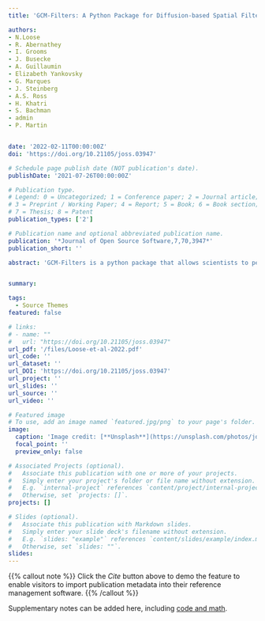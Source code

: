 ```yaml
---
title: 'GCM-Filters: A Python Package for Diffusion-based Spatial Filtering of Gridded Data'

authors:
- N.Loose
- R. Abernathey
- I. Grooms
- J. Busecke
- A. Guillaumin
- Elizabeth Yankovsky
- G. Marques
- J. Steinberg
- A.S. Ross
- H. Khatri
- S. Bachman 
- admin 
- P. Martin


date: '2022-02-11T00:00:00Z'
doi: 'https://doi.org/10.21105/joss.03947'

# Schedule page publish date (NOT publication's date).
publishDate: '2021-07-26T00:00:00Z'

# Publication type.
# Legend: 0 = Uncategorized; 1 = Conference paper; 2 = Journal article;
# 3 = Preprint / Working Paper; 4 = Report; 5 = Book; 6 = Book section;
# 7 = Thesis; 8 = Patent
publication_types: ['2']

# Publication name and optional abbreviated publication name.
publication: '*Journal of Open Source Software,7,70,3947*'
publication_short: ''

abstract: 'GCM-Filters is a python package that allows scientists to perform spatial filtering analysis in an easy, flexible and efficient way. The package implements the filtering method based on the discrete Laplacian operator that was introduced by Grooms et al.(2021). The filtering algorithm is analogous to smoothing via diffusion; hence the name diffusion-based filters. GCM-Filters can be used with either gridded observational data or gridded data that is produced by General Circulation Models (GCMs) of ocean, weather, and climate. Spatial filtering of observational or GCM data is a common analysis method in the Earth Sciences, for example to study oceanic and atmospheric motions at different spatial scales or to develop subgrid-scale parameterizations for ocean models. GCM-Filters provides filters that are highly configurable, with the goal to be useful for a wide range of scientific applications. The user has different options for selecting the filter scale and filter shape. The filter scale can be defined in several ways: a fixed length scale (eg, 100 km), a scale tied to a model grid scale (eg, 1◦), or a scale tied to a varying dynamical scale (eg, the Rossby radius of deformation). As an example, Figure 1 shows unfiltered and filtered relative vorticity, where the filter scale is set to a model grid scale of 4◦. GCM-Filters also allows for anisotropic, ie, direction-dependent, filtering. Finally, the filter shape–currently: either Gaussian or Taper–determines how sharply the filter separates scales above and below the target filter scale.'


summary: 

tags:
  - Source Themes
featured: false

# links:
# - name: ""
#   url: "https://doi.org/10.21105/joss.03947"
url_pdf: '/files/Loose-et-al-2022.pdf'
url_code: ''
url_dataset: ''
url_DOI: 'https://doi.org/10.21105/joss.03947'
url_project: ''
url_slides: ''
url_source: ''
url_video: ''

# Featured image
# To use, add an image named `featured.jpg/png` to your page's folder.
image:
  caption: 'Image credit: [**Unsplash**](https://unsplash.com/photos/jdD8gXaTZsc)'
  focal_point: ''
  preview_only: false

# Associated Projects (optional).
#   Associate this publication with one or more of your projects.
#   Simply enter your project's folder or file name without extension.
#   E.g. `internal-project` references `content/project/internal-project/index.md`.
#   Otherwise, set `projects: []`.
projects: []

# Slides (optional).
#   Associate this publication with Markdown slides.
#   Simply enter your slide deck's filename without extension.
#   E.g. `slides: "example"` references `content/slides/example/index.md`.
#   Otherwise, set `slides: ""`.
slides:
---
```


{{% callout note %}}
Click the _Cite_ button above to demo the feature to enable visitors to import publication metadata into their reference management software.
{{% /callout %}}

Supplementary notes can be added here, including [code and math](https://wowchemy.com/docs/content/writing-markdown-latex/).
